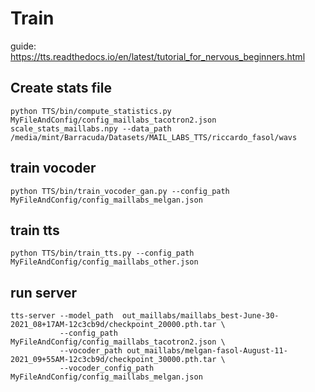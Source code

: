 # Train
guide: https://tts.readthedocs.io/en/latest/tutorial_for_nervous_beginners.html

## Create stats file
```
python TTS/bin/compute_statistics.py MyFileAndConfig/config_maillabs_tacotron2.json scale_stats_maillabs.npy --data_path /media/mint/Barracuda/Datasets/MAIL_LABS_TTS/riccardo_fasol/wavs
```

## train vocoder
```
python TTS/bin/train_vocoder_gan.py --config_path MyFileAndConfig/config_maillabs_melgan.json
```

## train tts
```
python TTS/bin/train_tts.py --config_path MyFileAndConfig/config_maillabs_other.json
```

## run server
```
tts-server --model_path  out_maillabs/maillabs_best-June-30-2021_08+17AM-12c3cb9d/checkpoint_20000.pth.tar \
           --config_path MyFileAndConfig/config_maillabs_tacotron2.json \
           --vocoder_path out_maillabs/melgan-fasol-August-11-2021_09+55AM-12c3cb9d/checkpoint_30000.pth.tar \
           --vocoder_config_path MyFileAndConfig/config_maillabs_melgan.json
```
